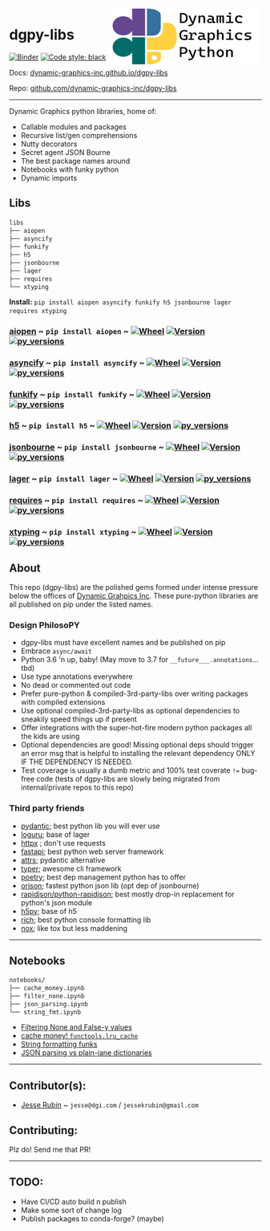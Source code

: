 <a href="https://github.com/dynamic-graphics-inc/dgpy-libs">
<img align="right" src="https://github.com/dynamic-graphics-inc/dgpy-libs/blob/main/docs/images/dgpy_banner.svg?raw=true" alt="drawing" height="120" width="300"/>
</a>

# dgpy-libs

[![Binder](https://mybinder.org/badge_logo.svg)](https://mybinder.org/v2/gh/dynamic-graphics-inc/dgpy-libs/main?filepath=README.ipynb)
[![Code style: black](https://img.shields.io/badge/code%20style-black-000000.svg)](https://github.com/psf/black)

Docs: [dynamic-graphics-inc.github.io/dgpy-libs](https://dynamic-graphics-inc.github.io/dgpy-libs/)

Repo: [github.com/dynamic-graphics-inc/dgpy-libs](https://github.com/dynamic-graphics-inc/dgpy-libs)

___

Dynamic Graphics python libraries, home of:

 - Callable modules and packages
 - Recursive list/gen comprehensions
 - Nutty decorators
 - Secret agent JSON Bourne
 - The best package names around
 - Notebooks with funky python
 - Dynamic imports

## Libs

```
libs
├── aiopen
├── asyncify
├── funkify
├── h5
├── jsonbourne
├── lager
├── requires
└── xtyping
```

**Install:** `pip install aiopen asyncify funkify h5 jsonbourne lager requires xtyping`



### [aiopen](./libs/aiopen) ~ `pip install aiopen` ~ [![Wheel](https://img.shields.io/pypi/wheel/aiopen.svg)](https://img.shields.io/pypi/wheel/aiopen.svg) [![Version](https://img.shields.io/pypi/v/aiopen.svg)](https://img.shields.io/pypi/v/aiopen.svg) [![py_versions](https://img.shields.io/pypi/pyversions/aiopen.svg)](https://img.shields.io/pypi/pyversions/aiopen.svg)

### [asyncify](./libs/asyncify) ~ `pip install asyncify` ~ [![Wheel](https://img.shields.io/pypi/wheel/asyncify.svg)](https://img.shields.io/pypi/wheel/asyncify.svg) [![Version](https://img.shields.io/pypi/v/asyncify.svg)](https://img.shields.io/pypi/v/asyncify.svg) [![py_versions](https://img.shields.io/pypi/pyversions/asyncify.svg)](https://img.shields.io/pypi/pyversions/asyncify.svg)

### [funkify](./libs/funkify) ~ `pip install funkify` ~ [![Wheel](https://img.shields.io/pypi/wheel/funkify.svg)](https://img.shields.io/pypi/wheel/funkify.svg) [![Version](https://img.shields.io/pypi/v/funkify.svg)](https://img.shields.io/pypi/v/funkify.svg) [![py_versions](https://img.shields.io/pypi/pyversions/funkify.svg)](https://img.shields.io/pypi/pyversions/funkify.svg)

### [h5](./libs/h5) ~ `pip install h5` ~ [![Wheel](https://img.shields.io/pypi/wheel/h5.svg)](https://img.shields.io/pypi/wheel/h5.svg) [![Version](https://img.shields.io/pypi/v/h5.svg)](https://img.shields.io/pypi/v/h5.svg) [![py_versions](https://img.shields.io/pypi/pyversions/h5.svg)](https://img.shields.io/pypi/pyversions/h5.svg)

### [jsonbourne](./libs/jsonbourne) ~ `pip install jsonbourne` ~ [![Wheel](https://img.shields.io/pypi/wheel/jsonbourne.svg)](https://img.shields.io/pypi/wheel/jsonbourne.svg) [![Version](https://img.shields.io/pypi/v/jsonbourne.svg)](https://img.shields.io/pypi/v/jsonbourne.svg) [![py_versions](https://img.shields.io/pypi/pyversions/jsonbourne.svg)](https://img.shields.io/pypi/pyversions/jsonbourne.svg)

### [lager](./libs/lager) ~ `pip install lager` ~ [![Wheel](https://img.shields.io/pypi/wheel/lager.svg)](https://img.shields.io/pypi/wheel/lager.svg) [![Version](https://img.shields.io/pypi/v/lager.svg)](https://img.shields.io/pypi/v/lager.svg) [![py_versions](https://img.shields.io/pypi/pyversions/lager.svg)](https://img.shields.io/pypi/pyversions/lager.svg)

### [requires](./libs/requires) ~ `pip install requires` ~ [![Wheel](https://img.shields.io/pypi/wheel/requires.svg)](https://img.shields.io/pypi/wheel/requires.svg) [![Version](https://img.shields.io/pypi/v/requires.svg)](https://img.shields.io/pypi/v/requires.svg) [![py_versions](https://img.shields.io/pypi/pyversions/requires.svg)](https://img.shields.io/pypi/pyversions/requires.svg)

### [xtyping](./libs/xtyping) ~ `pip install xtyping` ~ [![Wheel](https://img.shields.io/pypi/wheel/xtyping.svg)](https://img.shields.io/pypi/wheel/xtyping.svg) [![Version](https://img.shields.io/pypi/v/xtyping.svg)](https://img.shields.io/pypi/v/xtyping.svg) [![py_versions](https://img.shields.io/pypi/pyversions/xtyping.svg)](https://img.shields.io/pypi/pyversions/xtyping.svg)

## About

This repo (dgpy-libs) are the polished gems formed under intense pressure below the offices of [Dynamic Grahpics Inc](http://dgi.com/). These pure-python libraries are all published on pip under the listed names.

### Design PhilosoPY

 - dgpy-libs must have excellent names and be published on pip
 - Embrace `async/await`
 - Python 3.6 'n up, baby! (May move to 3.7 for `__future___.annotations`... tbd)
 - Use type annotations everywhere
 - No dead or commented out code
 - Prefer pure-python & compiled-3rd-party-libs over writing packages with compiled extensions
 - Use optional compiled-3rd-party-libs as optional dependencies to sneakily speed things up if present
 - Offer integrations with the super-hot-fire modern python packages all the kids are using
 - Optional dependencies are good! Missing optional deps should trigger an error msg that is helpful to installing the relevant dependency ONLY IF THE DEPENDENCY IS NEEDED.
 - Test coverage is usually a dumb metric and 100% test coverate `!=` bug-free code (tests of dgpy-libs are slowly being migrated from internal/private repos to this repo)

### Third party friends

 - [pydantic](https://pydantic-docs.helpmanual.io/); best python lib you will ever use
 - [loguru](https://github.com/Delgan/loguru); base of lager
 - [httpx](https://www.python-httpx.org/) ; don't use requests
 - [fastapi](https://github.com/tiangolo/fastapi); best python web server framework
 - [attrs](https://github.com/python-attrs/attrs); pydantic alternative
 - [typer](https://github.com/tiangolo/typer); awesome cli framework
 - [poetry](https://github.com/python-poetry/poetry); best dep management python has to offer
 - [orjson](https://github.com/ijl/orjson); fastest python json lib (opt dep of jsonbourne)
 - [rapidjson/python-rapidjson](https://github.com/python-rapidjson/python-rapidjson); best mostly drop-in replacement for python's json module
 - [h5py](https://github.com/h5py/h5py); base of h5
 - [rich](https://github.com/willmcgugan/rich); best python console formatting lib
 - [nox](https://github.com/theacodes/nox); like tox but less maddening

___

## Notebooks

```
notebooks/
├── cache_money.ipynb
├── filter_none.ipynb
├── json_parsing.ipynb
└── string_fmt.ipynb
```

 - [Filtering None and False-y values](./notebooks/filter_none)
 - [cache money! `functools.lru_cache`](./notebooks/cache_money)
 - [String formatting funks](./notebooks/string_fmt)
 - [JSON parsing vs plain-jane dictionaries](./notebooks/json_parsing)

___

## Contributor(s):

 - [Jesse Rubin](https://github.com/jessekrubin) ~ `jesse@dgi.com` / `jessekrubin@gmail.com`

## Contributing:

Plz do! Send me that PR!

___

## TODO:

 - Have CI/CD auto build n publish
 - Make some sort of change log
 - Publish packages to conda-forge? (maybe)

